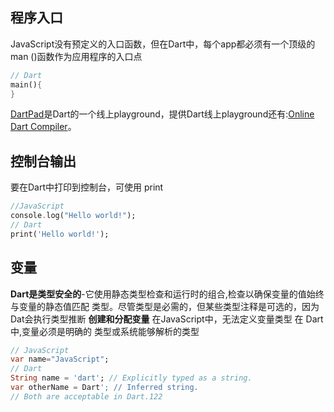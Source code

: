 ## 程序入口

JavaScript没有预定义的入口函数，但在Dart中，每个app都必须有一个顶级的 man ()函数作为应用程序的入口点
```Dart
// Dart
main(){
}
```

[DartPad](https://dartpad.dev/)是Dart的一个线上playground，提供Dart线上playground还有:[Online Dart Compiler](https://www.tutorialspoint.com/)。

## 控制台输出
要在Dart中打印到控制台，可使用 print

```Dart
//JavaScript
console.log("Hello world!");
// Dart
print('Hello world!');
```

## 变量
**Dart是类型安全的**-它使用静态类型检查和运行时的组合,检查以确保变量的值始终与变量的静态值匹配 类型。尽管类型是必需的，但某些类型注释是可选的，因为 Dat会执行类型推断
**创建和分配变量**
在JavaScript中，无法定义变量类型
在 Dart中,变量必须是明确的 类型或系统能够解析的类型

```Dart
// JavaScript
var name="JavaScript";
// Dart
String name = 'dart'; // Explicitly typed as a string.
var otherName = Dart'; // Inferred string.
// Both are acceptable in Dart.122
```
